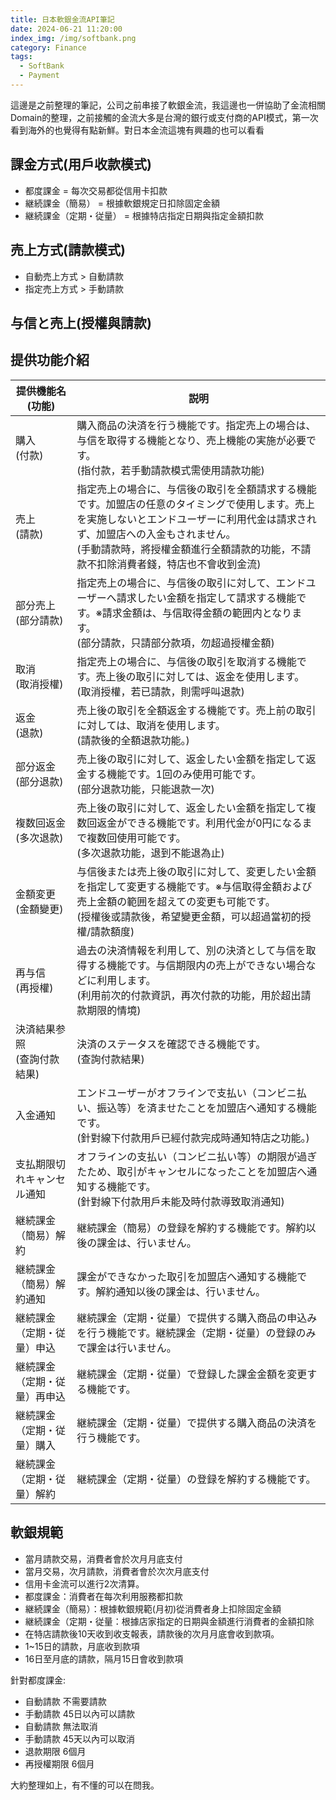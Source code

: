 ```yaml
---
title: 日本軟銀金流API筆記
date: 2024-06-21 11:20:00
index_img: /img/softbank.png
category: Finance
tags: 
  - SoftBank
  - Payment
---
```


這邊是之前整理的筆記，公司之前串接了軟銀金流，我這邊也一併協助了金流相關Domain的整理，之前接觸的金流大多是台灣的銀行或支付商的API模式，第一次看到海外的也覺得有點新鮮。對日本金流這塊有興趣的也可以看看

## **課金方式(用戶收款模式)**

- 都度課金 = 每次交易都從信用卡扣款
- 継続課金（簡易） = 根據軟銀規定日扣除固定金額
- 継続課金（定期・従量） = 根據特店指定日期與指定金額扣款

## **売上方式(請款模式)**

- 自動売上方式 > 自動請款
- 指定売上方式 > 手動請款

## **与信と売上(授權與請款)**

## 提供功能介紹
| **提供機能名(功能)**    | **説明**                                                                                                                                   |
|------------------|------------------------------------------------------------------------------------------------------------------------------------------|
| 購入<br/>(付款)      | 購入商品の決済を行う機能です。指定売上の場合は、与信を取得する機能となり、売上機能の実施が必要です。<br/>(指付款，若手動請款模式需使用請款功能)          |
| 売上<br/>(請款)      | 指定売上の場合に、与信後の取引を全額請求する機能です。加盟店の任意のタイミングで使用します。売上を実施しないとエンドユーザーに利用代金は請求されず、加盟店への入金もされません。<br/>(手動請款時，將授權金額進行全額請款的功能，不請款不扣除消費者錢，特店也不會收到金流) |
| 部分売上<br/>(部分請款)  | 指定売上の場合に、与信後の取引に対して、エンドユーザーへ請求したい金額を指定して請求する機能です。※請求金額は、与信取得金額の範囲内となります。<br/>(部分請款，只請部分款項，勿超過授權金額)                  |
| 取消<br/>(取消授權)    | 指定売上の場合に、与信後の取引を取消する機能です。売上後の取引に対しては、返金を使用します。  <br/> (取消授權，若已請款，則需呼叫退款)       |
| 返金<br/>(退款)      | 売上後の取引を全額返金する機能です。売上前の取引に対しては、取消を使用します。<br/>(請款後的全額退款功能。)               |
| 部分返金<br/>(部分退款)  | 売上後の取引に対して、返金したい金額を指定して返金する機能です。1回のみ使用可能です。<br/>(部分退款功能，只能退款一次)                 |
| 複数回返金<br/>(多次退款) | 売上後の取引に対して、返金したい金額を指定して複数回返金ができる機能です。利用代金が0円になるまで複数回使用可能です。<br/>(多次退款功能，退到不能退為止)                   |
| 金額変更<br/>(金額變更)       | 与信後または売上後の取引に対して、変更したい金額を指定して変更する機能です。※与信取得金額および売上金額の範囲を超えての変更も可能です。<br/>(授權後或請款後，希望變更金額，可以超過當初的授權/請款額度)        |
| 再与信<br/>(再授權)         | 過去の決済情報を利用して、別の決済として与信を取得する機能です。与信期限内の売上ができない場合などに利用します。<br/>(利用前次的付款資訊，再次付款的功能，用於超出請款期限的情境)               |
| 決済結果参照<br/>(查詢付款結果)   | 決済のステータスを確認できる機能です。<br/>(查詢付款結果)               |
| 入金通知  | エンドユーザーがオフラインで支払い（コンビニ払い、振込等）を済ませたことを加盟店へ通知する機能です。  <br/>(針對線下付款用戶已經付款完成時通知特店之功能。)             |
| 支払期限切れキャンセル通知    | オフラインの支払い（コンビニ払い等）の期限が過ぎたため、取引がキャンセルになったことを加盟店へ通知する機能です。<br/>(針對線下付款用戶未能及時付款導致取消通知)       |
| 継続課金（簡易）解約       | 継続課金（簡易）の登録を解約する機能です。解約以後の課金は、行いません。           |
| 継続課金（簡易）解約通知     | 課金ができなかった取引を加盟店へ通知する機能です。解約通知以後の課金は、行いません。           |
| 継続課金（定期・従量）申込    | 継続課金（定期・従量）で提供する購入商品の申込みを行う機能です。継続課金（定期・従量）の登録のみで課金は行いません。         |
| 継続課金（定期・従量）再申込   | 継続課金（定期・従量）で登録した課金金額を変更する機能です。                  |
| 継続課金（定期・従量）購入    | 継続課金（定期・従量）で提供する購入商品の決済を行う機能です。                            |
| 継続課金（定期・従量）解約    | 継続課金（定期・従量）の登録を解約する機能です。                        |

## 軟銀規範

- 當月請款交易，消費者會於次月月底支付
- 當月交易，次月請款，消費者會於次次月底支付
- 信用卡金流可以進行2次清算。
- 都度課金：消費者在每次利用服務都扣款
- 継続課金（簡易）：根據軟銀規範(月初)從消費者身上扣除固定金額 
- 継続課金（定期・従量：根據店家指定的日期與金額進行消費者的金額扣除 
- 在特店請款後10天收到收支報表，請款後的次月月底會收到款項。 
- 1~15日的請款，月底收到款項 
- 16日至月底的請款，隔月15日會收到款項

針對都度課金:
- 自動請款 不需要請款 
- 手動請款 45日以內可以請款 
- 自動請款 無法取消 
- 手動請款 45天以內可以取消 
- 退款期限 6個月 
- 再授權期限 6個月

大約整理如上，有不懂的可以在問我。



